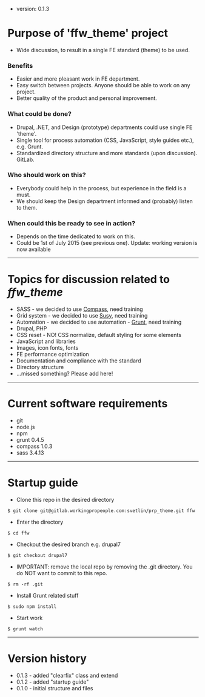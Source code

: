 * version: 0.1.3

# Purpose of 'ffw_theme' project

* Wide discussion, to result in a single FE standard (theme) to be used.

### Benefits

* Easier and more pleasant work in FE department.
* Easy switch between projects. Anyone should be able to work on any project.
* Better quality of the product and personal improvement.

### What could be done?

* Drupal, .NET, and Design (prototype) departments could use single FE 'theme'.
* Single tool for process automation (CSS, JavaScript, style guides etc.), e.g. Grunt.
* Standardized directory structure and more standards (upon discussion). GitLab.

### Who should work on this?

* Everybody could help in the process, but experience in the field is a must.
* We should keep the Design department informed and (probably) listen to them.

### When could this be ready to see in action?

* Depends on the time dedicated to work on this.
* Could be 1st of July 2015 (see previous one). Update: working version is now available

---

# Topics for discussion related to *ffw_theme*

* SASS - we decided to use [Compass](http://compass-style.org/), need training
* Grid system - we decided to use [Susy](http://susy.oddbird.net/), need training
* Automation - we decided to use automation - [Grunt](http://gruntjs.com/), need training
* Drupal, PHP
* CSS reset - NO! CSS normalize, default styling for some elements
* JavaScript and libraries
* Images, icon fonts, fonts
* FE performance optimization
* Documentation and compliance with the standard
* Directory structure
* ...missed something? Please add here!

---

# Current software requirements

* git
* node.js
* npm
* grunt 0.4.5
* compass 1.0.3
* sass 3.4.13

---

# Startup guide

* Clone this repo in the desired directory

```
$ git clone git@gitlab.workingpropeople.com:svetlin/prp_theme.git ffw
```

* Enter the directory

```
$ cd ffw
```

* Checkout the desired branch e.g. drupal7

```
$ git checkout drupal7
```

* IMPORTANT: remove the local repo by removing the .git directory. You do NOT want to commit to this repo.

```
$ rm -rf .git
```

* Install Grunt related stuff

```
$ sudo npm install
```

* Start work

```
$ grunt watch
```

---

# Version history

* 0.1.3 - added "clearfix" class and extend
* 0.1.2 - added "startup guide"
* 0.1.0 - initial structure and files
